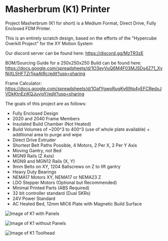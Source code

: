 # Masherbrum (K1) Printer

Project Masherbrum (K1 for short) is a Medium Format, Direct Drive, Fully Enclosed FDM Printer.

This is an entirely scratch design, based on the efforts of the "Hypercube Overkill Project" for the XY Motion System

Our discord server can be found here: https://discord.gg/MzTR3zE

BOM/Sourcing Guide for a 250x250x250 Build can be found here: https://docs.google.com/spreadsheets/d/1O3eyVuQ6M4F03MJSDs4Z71_XyNjXL5HFTZr1jsaAtRc/edit?usp=sharing

Frame Calculator: https://docs.google.com/spreadsheets/d/1OafYgwpRugKy69tp4yEFCRedxJVDkKtnEzjKQJuyjoY/edit?usp=sharing

The goals of this project are as follows:

- Fully Enclosed Design
- 2020 and 2040 Frame Members
- Insulated Build Chamber (Not Heated)
- Build Volumes of ~200^3 to 400^3 (use of whole plate available) + additional area to purge and wipe
- Direct Drive Extruder
- Shortest Belt Paths Possible, 4 Motors, 2 Per X, 2 Per Y Axis
- Moving Gantry, not Bed
- MGN9 Rails (Z Axis)
- MGN9 and MGN12 Rails (X, Y)
- 9mm Belts on XY, 1204 Ballscrews on Z to lift gantry
- Heavy Duty Bearings
- NEMA17 Motors XY, NEMA17 or NEMA23 Z
- LDO Stepper Motors (Optional but Recommended)
- Minimal Printed Parts (ABS Required)
- 32 bit controller standard (Dual SKRs)
- 24V Power Standard
- AC Heated Bed, 12mm MIC6 Plate with Magnetic Build Surface

 ![Image of K1 with Panels](https://raw.githubusercontent.com/Annex-Engineering/Masherbrum-K1/master/Images/K1_ISO_Lit.JPG?raw=true)
 
 ![Image of K1 without Panels](https://raw.githubusercontent.com/Annex-Engineering/Masherbrum-K1/master/Images/K1_ISO_No_Panels.JPG?raw=true)
 
 ![Image of K1 Toolhead](https://raw.githubusercontent.com/Annex-Engineering/Masherbrum-K1/master/Images/Toolhead.JPG?raw=true)
  